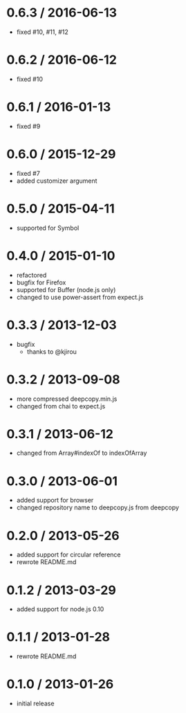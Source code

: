 # 0.6.3 / 2016-06-13

  - fixed #10, #11, #12

# 0.6.2 / 2016-06-12

  - fixed #10

# 0.6.1 / 2016-01-13

  - fixed #9

# 0.6.0 / 2015-12-29

  - fixed #7
  - added customizer argument

# 0.5.0 / 2015-04-11

  - supported for Symbol

# 0.4.0 / 2015-01-10

  - refactored
  - bugfix for Firefox
  - supported for Buffer (node.js only)
  - changed to use power-assert from expect.js

# 0.3.3 / 2013-12-03

  - bugfix
    - thanks to @kjirou

# 0.3.2 / 2013-09-08

  - more compressed deepcopy.min.js
  - changed from chai to expect.js

# 0.3.1 / 2013-06-12

  - changed from Array#indexOf to indexOfArray

# 0.3.0 / 2013-06-01

  - added support for browser
  - changed repository name to deepcopy.js from deepcopy

# 0.2.0 / 2013-05-26

  - added support for circular reference
  - rewrote README.md

# 0.1.2 / 2013-03-29

  - added support for node.js 0.10

# 0.1.1 / 2013-01-28

  - rewrote README.md

# 0.1.0 / 2013-01-26

  - initial release
